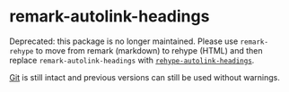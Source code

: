 # remark-autolink-headings

Deprecated: this package is no longer maintained.
Please use `remark-rehype` to move from remark (markdown) to rehype (HTML)
and then replace `remark-autolink-headings` with
[`rehype-autolink-headings`][rehype-autolink-headings].

[Git][] is still intact and previous versions can still be used without warnings.

[git]: https://github.com/remarkjs/remark-autolink-headings/tree/c7dfc09

[rehype-autolink-headings]: https://github.com/rehypejs/rehype-autolink-headings
